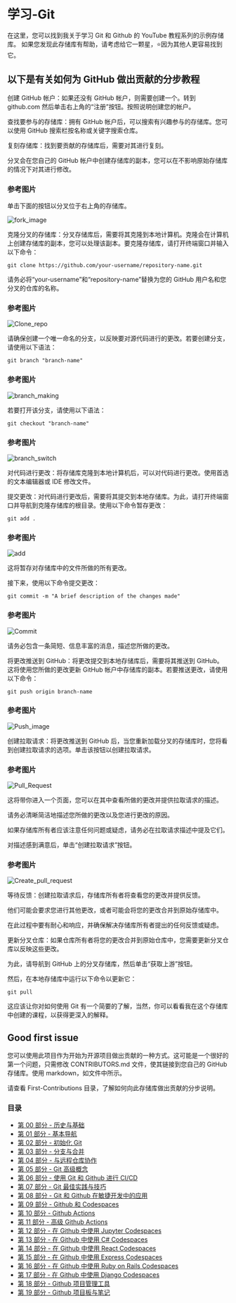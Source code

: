 # 学习-Git
在这里，您可以找到我关于学习 Git 和 Github 的 YouTube 教程系列的示例存储库。 如果您发现此存储库有帮助，请考虑给它一颗星，⭐因为其他人更容易找到它。

## 以下是有关如何为 GitHub 做出贡献的分步教程
创建 GitHub 帐户：如果还没有 GitHub 帐户，则需要创建一个。转到 github.com 然后单击右上角的“注册”按钮。按照说明创建您的帐户。

查找要参与的存储库：拥有 GitHub 帐户后，可以搜索有兴趣参与的存储库。您可以使用 GitHub 搜索栏按名称或关键字搜索仓库。

复刻存储库：找到要贡献的存储库后，需要对其进行复刻。

分叉会在您自己的 GitHub 帐户中创建存储库的副本，您可以在不影响原始存储库的情况下对其进行修改。

### 参考图片
单击下面的按钮以分叉位于右上角的存储库。

![fork_image](./images/Readme_images/fork.png)



克隆分叉的存储库：分叉存储库后，需要将其克隆到本地计算机。克隆会在计算机上创建存储库的副本，您可以处理该副本。要克隆存储库，请打开终端窗口并输入以下命令：

```
git clone https://github.com/your-username/repository-name.git
```
请务必将“your-username”和“repository-name”替换为您的 GitHub 用户名和您分叉的仓库的名称。

### 参考图片
![Clone_repo](./images/Readme_images/Clone.png)


请确保创建一个唯一命名的分支，以反映要对源代码进行的更改。若要创建分支，请使用以下语法：
```
git branch "branch-name"
```
### 参考图片
![branch_making](./images/Readme_images/Branch_making.png)


若要打开该分支，请使用以下语法：
```
git checkout "branch-name"
```
### 参考图片

![branch_switch](./images/Readme_images/branch_switch.png)


对代码进行更改：将存储库克隆到本地计算机后，可以对代码进行更改。使用首选的文本编辑器或 IDE 修改文件。

提交更改：对代码进行更改后，需要将其提交到本地存储库。为此，请打开终端窗口并导航到克隆存储库的根目录。使用以下命令暂存更改：

```
git add .
```

### 参考图片
![add](./images/Readme_images/add.png)

这将暂存对存储库中的文件所做的所有更改。

接下来，使用以下命令提交更改：

```
git commit -m "A brief description of the changes made"
```

### 参考图片
![Commit](./images/Readme_images/commit.png)

请务必包含一条简短、信息丰富的消息，描述您所做的更改。

将更改推送到 GitHub：将更改提交到本地存储库后，需要将其推送到 GitHub。这将使用您所做的更改更新 GitHub 帐户中存储库的副本。若要推送更改，请使用以下命令：

```
git push origin branch-name
```

### 参考图片

![Push_image](./images/Readme_images/push.png)


创建拉取请求：将更改推送到 GitHub 后，当您重新加载分叉的存储库时，您将看到创建拉取请求的选项。单击该按钮以创建拉取请求。

### 参考图片
![Pull_Request](./images/Readme_images/pull%20request.png)


这将带你进入一个页面，您可以在其中查看所做的更改并提供拉取请求的描述。

请务必清晰简洁地描述您所做的更改以及您进行更改的原因。

如果存储库所有者应该注意任何问题或疑虑，请务必在拉取请求描述中提及它们。

对描述感到满意后，单击“创建拉取请求”按钮。

### 参考图片
![Create_pull_request](./images/Readme_images/Create_pull_request.png)

等待反馈：创建拉取请求后，存储库所有者将查看您的更改并提供反馈。

他们可能会要求您进行其他更改，或者可能会将您的更改合并到原始存储库中。

在此过程中要有耐心和响应，并确保解决存储库所有者提出的任何反馈或疑虑。

更新分叉仓库：如果仓库所有者将您的更改合并到原始仓库中，您需要更新分叉仓库以反映这些更改。

为此，请导航到 GitHub 上的分叉存储库，然后单击“获取上游”按钮。

然后，在本地存储库中运行以下命令以更新它：

```
git pull
```

这应该让你对如何使用 Git 有一个简要的了解，当然，你可以看看我在这个存储库中创建的课程，以获得更深入的解释。

## Good first issue

您可以使用此项目作为开始为开源项目做出贡献的一种方式。这可能是一个很好的第一个问题，只需修改 CONTRIBUTORS.md 文件，使其链接到您自己的 GitHub 存储库。使用 markdown，如文件中所示。

请查看 First-Contributions 目录，了解如何向此存储库做出贡献的分步说明。

### 目录

- [第 00 部分 - 历史与基础](https://github.com/rcallaby/Learn-Git/blob/main/Lessons/zh-CN/Part-00-History-and-Foundations/history-of-git.md)
- [第 01 部分 - 基本导航](https://github.com/rcallaby/Learn-Git/blob/main/Lessons/zh-CN/Part-01-Basic-Navigation/basic-navigation.md)
- [第 02 部分 - 初始化 Git](https://github.com/rcallaby/Learn-Git/blob/main/Lessons/zh-CN/Part-02-Initializing-Git/getting-started.md)
- [第 03 部分 - 分支与合并](https://github.com/rcallaby/Learn-Git/blob/main/Lessons/zh-CN/Part-03-Branching-and-Merging/branching-and-merging.md)
- [第 04 部分 - 与远程仓库协作](https://github.com/rcallaby/Learn-Git/tree/main/Lessons/zh-CN/Part-04-Collaborating-with-Remote-Repositories/collaborating-with-remote-repos.md)
- [第 05 部分 - Git 高级概念](https://github.com/rcallaby/Learn-Git/blob/main/Lessons/zh-CN/Part-05-Advanced-Git-Concepts/advanced-git.md)
- [第 06 部分 - 使用 Git 和 Github 进行 CI/CD](https://github.com/rcallaby/Learn-Git/blob/main/Lessons/zh-CN/Part-06-CI-CD-with-Git-and-Github/ci-cd-git-github.md)
- [第 07 部分 - Git 最佳实践与技巧](https://github.com/rcallaby/Learn-Git/blob/main/Lessons/zh-CN/Part-07-Git-Best-Practices-and-Tips/best-practices-tips.md)
- [第 08 部分 - Git 和 Github 在敏捷开发中的应用](https://github.com/rcallaby/Learn-Git/blob/main/Lessons/zh-CN/Part-08-Git-and-Github-in-Agile-Development/git-github-agile-dev.md)
- [第 09 部分 - Github 和 Codespaces](https://github.com/rcallaby/Learn-Git/blob/main/Lessons/zh-CN/Part-09-Github-and-Codespaces/github-codespaces.md)
- [第 10 部分 - Github Actions](https://github.com/rcallaby/Learn-Git/blob/main/Lessons/zh-CN/Part-10-Github-Actions/github-actions.md)
- [第 11 部分 - 高级 Github Actions](https://github.com/rcallaby/Learn-Git/blob/main/Lessons/zh-CN/Part-11-Advanced-Github-Actions/advanced-github-actions.md)
- [第 12 部分 - 在 Github 中使用 Jupyter Codespaces](https://github.com/rcallaby/Learn-Git/blob/main/Lessons/zh-CN/Part-12-Using-Jupyter-Codespaces-in-Github/github-jupyter-codespace.md)
- [第 13 部分 - 在 Github 中使用 C# Codespaces](https://github.com/rcallaby/Learn-Git/blob/main/Lessons/zh-CN/Part-13-Using%20Csharp-Codespaces-in-Github/github-Csharp-codespace.md)
- [第 14 部分 - 在 Github 中使用 React Codespaces](https://github.com/rcallaby/Learn-Git/blob/main/Lessons/zh-CN/Part-14-Using-React-Codespaces-in-Github/github-react-codespace.md)
- [第 15 部分 - 在 Github 中使用 Express Codespaces](https://github.com/rcallaby/Learn-Git/blob/main/Lessons/zh-CN/Part-15-Using-Express-Codespaces-in-Github/github-express-codespace.md)
- [第 16 部分 - 在 Github 中使用 Ruby on Rails Codespaces](https://github.com/rcallaby/Learn-Git/blob/main/Lessons/zh-CN/Part-16-Using-Ruby-on-Rails-Codespaces/github-rubyrails-codespace.md)
- [第 17 部分 - 在 Github 中使用 Django Codespaces](https://github.com/rcallaby/Learn-Git/blob/main/Lessons/zh-CN/Part-17-Using%20Django%20Codespaces-in-Github/github-django-codespace.md)
- [第 18 部分 - Github 项目管理工具](https://github.com/rcallaby/Learn-Git/blob/main/Lessons/zh-CN/Part-18-Github-Project-Management-Tools/github-project-management-tools.md)
- [第 19 部分 - Github 项目板与笔记](https://github.com/rcallaby/Learn-Git/blob/main/Lessons/zh-CN/Part-19-Github-Project-Boards-and-Notes/github-project-boards-and-notes.md)
